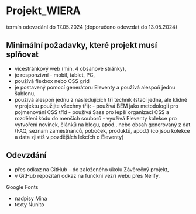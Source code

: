 # Projekt_WIERA

termín odevzdání do 17.05.2024 (doporučeno odevzdat do 13.05.2024)

## Minimální požadavky, které projekt musí splňovat
- vícestránkový web (min. 4 obsahové stránky),
- je responzivní - mobil, tablet, PC,
- používá flexbox nebo CSS grid
- je postavený pomocí generátoru Eleventy a používá alespoň jednu šablonu,
- používá alespoň jednu z následujících tří technik (stačí jedna, ale klidně v projektu použijte všechny tři):
      - používá BEM jako metodologii pro pojmenování CSS tříd
      - používá Sass pro lepší organizaci CSS a rozdělení kódu do menších souborů
      - využívá Eleventy kolekce pro vytvoření novinek, článků na blogu, apod., nebo obsah generovaný z dat (FAQ, seznam zaměstnanců, poboček, produktů, apod.) (co jsou kolekce a data zjistíš v pozdějších lekcích o Eleventy)

## Odevzdání
- přes odkaz na GitHub - do založeného úkolu Závěrečný projekt, 
- v GitHub repozitáři odkaz na funčkní vezri webu přes Nelify.


Google Fonts
- nadpisy Mina
- texty Nunito